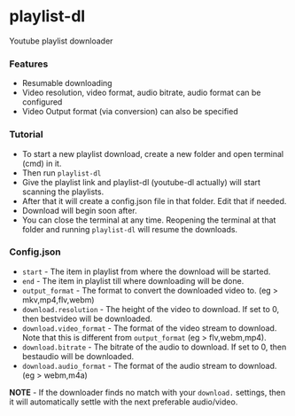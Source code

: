 # playlist-dl

Youtube playlist downloader


### Features

* Resumable downloading
* Video resolution, video format, audio bitrate, audio format can be configured
* Video Output format (via conversion) can also be specified


### Tutorial

* To start a new playlist download, create a new folder and open terminal (cmd) in it.
* Then run `playlist-dl`
* Give the playlist link and playlist-dl (youtube-dl actually) will start scanning the playlists.
* After that it will create a config.json file in that folder. Edit that if needed.
* Download will begin soon after.
* You can close the terminal at any time. Reopening the terminal at that folder and running `playlist-dl` will resume the downloads.


### Config.json

* `start` - The item in playlist from where the download will be started.
* `end` - The item in playlist till where downloading will be done.
* `output_format` - The format to convert the downloaded video to. (eg > mkv,mp4,flv,webm)
* `download.resolution` - The height of the video to download. If set to 0, then bestvideo will be downloaded.
* `download.video_format` - The format of the video stream to download. Note that this is different from `output_format` (eg > flv,webm,mp4).
* `download.bitrate` - The bitrate of the audio to download. If set to 0, then bestaudio will be downloaded.
* `download.audio_format` - The format of the audio stream to download. (eg > webm,m4a)

**NOTE** - If the downloader finds no match with your `download.` settings, then it will automatically settle with the next preferable audio/video.